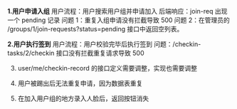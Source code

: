 **1.用户申请入组**
用户流程：用户搜索用户组并申请加入
后端响应：join-req 出现一个 pending 记录
问题 1：重复入组申请没有拦截导致 500
问题 2：在管理员的 /groups/1/join-requests?status=pending 接口中返回空列表。

**2.用户执行签到**
用户流程：用户校验完毕后执行签到
问题：/checkin-tasks/2/checkin 接口没有拦截重复请求导致 500

3.  user/me/checkin-record 的接口定义需要调整，实现也需要调整

4. 用户被踢出后无法重复申请，因为数据表重复
5. 在加入用户组的地方录入人脸后，返回按钮消失
